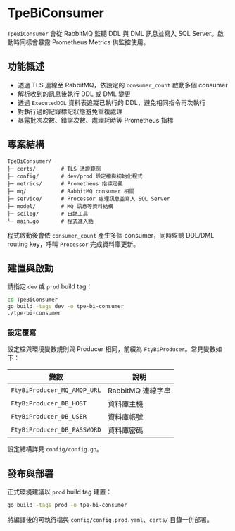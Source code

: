# TpeBiConsumer

`TpeBiConsumer` 會從 RabbitMQ 監聽 DDL 與 DML 訊息並寫入 SQL Server。啟動時同樣會暴露 Prometheus Metrics 供監控使用。

## 功能概述

- 透過 TLS 連線至 RabbitMQ，依設定的 `consumer_count` 啟動多個 consumer
- 解析收到的訊息後執行 DDL 或 DML 變更
- 透過 `ExecutedDDL` 資料表追蹤已執行的 DDL，避免相同指令再次執行
- 對執行過的記錄標記狀態避免重複處理
- 暴露批次次數、錯誤次數、處理耗時等 Prometheus 指標

## 專案結構

```
TpeBiConsumer/
├─ certs/        # TLS 憑證範例
├─ config/       # dev/prod 設定檔與初始化程式
├─ metrics/      # Prometheus 指標定義
├─ mq/           # RabbitMQ consumer 相關
├─ service/      # Processor 處理訊息並寫入 SQL Server
├─ model/        # MQ 訊息等資料結構
├─ scilog/       # 日誌工具
└─ main.go       # 程式進入點
```

程式啟動後會依 `consumer_count` 產生多個 consumer，同時監聽 DDL/DML
routing key，呼叫 `Processor` 完成資料庫更新。

## 建置與啟動

請指定 `dev` 或 `prod` build tag：

```bash
cd TpeBiConsumer
go build -tags dev -o tpe-bi-consumer
./tpe-bi-consumer
```

<!-- 亦可使用 `go run -tags dev .` 直接執行。Metrics 預設在 `:2113/metrics` 提供。 -->

### 設定覆寫

設定檔與環境變數規則與 Producer 相同，前綴為 `FtyBiProducer`。常見變數如下：

| 變數 | 說明 |
| ---- | ---- |
| `FtyBiProducer_MQ_AMQP_URL` | RabbitMQ 連線字串 |
| `FtyBiProducer_DB_HOST` | 資料庫主機 |
| `FtyBiProducer_DB_USER` | 資料庫帳號 |
| `FtyBiProducer_DB_PASSWORD` | 資料庫密碼 |

設定結構詳見 `config/config.go`。

## 發布與部署

正式環境建議以 `prod` build tag 建置：

```bash
go build -tags prod -o tpe-bi-consumer
```

將編譯後的可執行檔與 `config/config.prod.yaml`、`certs/` 目錄一併部署。
<!-- 啟動後服務會在 `:2113/metrics` 暴露監控指標，可配合 Prometheus 收集。 -->


